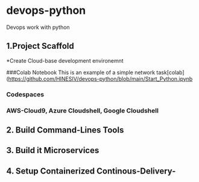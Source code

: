 # devops-python
Devops work with python


## 1.Project Scaffold

*Create Cloud-base development environemnt 

###Colab Notebook
This is an example of a simple network task[colab](https://github.com/HINESIV/devops-python/blob/main/Start_Python.ipynb


### Codespaces

### AWS-Cloud9, Azure Cloudshell, Google Cloudshell




## 2. Build Command-Lines Tools

## 3. Build it Microservices

## 4. Setup Containerized Continous-Delivery-
